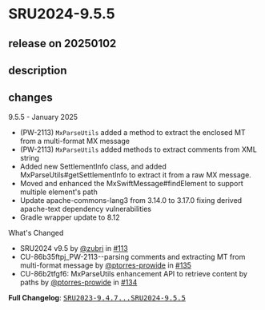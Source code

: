 # SRU2024-9.5.5

## release on 20250102
## description
## changes
9.5.5 - January 2025

* (PW-2113) <code>MxParseUtils</code> added a method to extract the enclosed MT from a multi-format MX message
* (PW-2113) <code>MxParseUtils</code> added methods to extract comments from XML string
* Added new SettlementInfo class, and added MxParseUtils#getSettlementInfo to extract it from a raw MX message.
* Moved and enhanced the MxSwiftMessage#findElement to support multiple element's path
* Update apache-commons-lang3 from 3.14.0 to 3.17.0 fixing derived apache-text dependency vulnerabilities
* Gradle wrapper update to 8.12

What's Changed

* SRU2024 v9.5 by <a class="user-mention notranslate" data-hovercard-type="user" data-hovercard-url="/users/zubri/hovercard" data-octo-click="hovercard-link-click" data-octo-dimensions="link_type:self" href="https://github.com/zubri">@zubri</a> in <a class="issue-link js-issue-link" data-error-text="Failed to load title" data-id="2266712002" data-permission-text="Title is private" data-url="https://github.com/prowide/prowide-iso20022/issues/113" data-hovercard-type="pull_request" data-hovercard-url="/prowide/prowide-iso20022/pull/113/hovercard" href="https://github.com/prowide/prowide-iso20022/pull/113">#113</a>
* CU-86b35ftpj_PW-2113--parsing comments and extracting MT from multi-format message by <a class="user-mention notranslate" data-hovercard-type="user" data-hovercard-url="/users/ptorres-prowide/hovercard" data-octo-click="hovercard-link-click" data-octo-dimensions="link_type:self" href="https://github.com/ptorres-prowide">@ptorres-prowide</a> in <a class="issue-link js-issue-link" data-error-text="Failed to load title" data-id="2738768199" data-permission-text="Title is private" data-url="https://github.com/prowide/prowide-iso20022/issues/135" data-hovercard-type="pull_request" data-hovercard-url="/prowide/prowide-iso20022/pull/135/hovercard" href="https://github.com/prowide/prowide-iso20022/pull/135">#135</a>
* CU-86b2tfgf6: MxParseUtils enhancement API to retrieve content by paths by <a class="user-mention notranslate" data-hovercard-type="user" data-hovercard-url="/users/ptorres-prowide/hovercard" data-octo-click="hovercard-link-click" data-octo-dimensions="link_type:self" href="https://github.com/ptorres-prowide">@ptorres-prowide</a> in <a class="issue-link js-issue-link" data-error-text="Failed to load title" data-id="2713484867" data-permission-text="Title is private" data-url="https://github.com/prowide/prowide-iso20022/issues/134" data-hovercard-type="pull_request" data-hovercard-url="/prowide/prowide-iso20022/pull/134/hovercard" href="https://github.com/prowide/prowide-iso20022/pull/134">#134</a>

<strong>Full Changelog</strong>: <a class="commit-link" href="https://github.com/prowide/prowide-iso20022/compare/SRU2023-9.4.7...SRU2024-9.5.5"><tt>SRU2023-9.4.7...SRU2024-9.5.5</tt></a>

